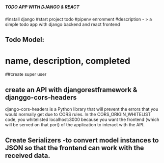
##### TODO APP WITH DJANGO & REACT ###
#install django
#start project todo
#pipenv enronment
#description - > a simple todo app with django backend and react frontend

## Todo Model:
 # name, description, completed


 ##create super user
 ## create an API with djangorestframework & djanggo-cors-headers
 
 django-cors-headers is a Python library that will prevent the errors that you would normally get due to CORS rules. In the CORS_ORIGIN_WHITELIST code, you whitelisted localhost:3000 because you want the frontend (which will be served on that port) of the application to interact with the API.

## Create Serializers -to convert model instances to JSON so that the frontend can work with the received data.